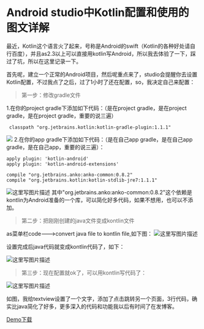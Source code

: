 # Android studio中Kotlin配置和使用的图文详解 #

最近，Kotlin这个语言火了起来，号称是Android的swift（Kotlin的各种好处请自行百度），并且as2.3以上可以直接用kotlin写Android，所以我去体验了一下，踩过了坑，所以在这里记录一下。

首先呢，建立一个正常的Android项目，然后呢重点来了，studio会提醒你去设置Kotlin配置，不过我点了之后，过了1小时了还在配置，so，我决定自己来配置：

> 第一步：修改gradle文件

1.在你的project gradle下添加如下代码：（是在project gradle，是在project gradle，是在project gradle，重要的说三遍）

```
 classpath "org.jetbrains.kotlin:kotlin-gradle-plugin:1.1.1"
```
![](http://img.blog.csdn.net/20170410134017938?watermark/2/text/aHR0cDovL2Jsb2cuY3Nkbi5uZXQvZ2VtZ2Fvemhlbg==/font/5a6L5L2T/fontsize/400/fill/I0JBQkFCMA==/dissolve/70/gravity/SouthEast)
2.在你的app gradle下添加如下代码：（是在自己app gradle，是在自己app gradle，是在自己app，重要的说三遍）：

```
apply plugin: 'kotlin-android'
apply plugin: 'kotlin-android-extensions'

compile "org.jetbrains.anko:anko-common:0.8.2" 
compile "org.jetbrains.kotlin:kotlin-stdlib-jre7:1.1.1"
```
![这里写图片描述](http://img.blog.csdn.net/20170410134159220?watermark/2/text/aHR0cDovL2Jsb2cuY3Nkbi5uZXQvZ2VtZ2Fvemhlbg==/font/5a6L5L2T/fontsize/400/fill/I0JBQkFCMA==/dissolve/70/gravity/SouthEast)
其中"org.jetbrains.anko:anko-common:0.8.2"这个依赖是kontlin为Android准备的一个库，可以简化好多代码，如果不想用，也可以不添加。
> 第二步：把刚刚创建的java文件变成kontlin文件

as菜单栏code--->convert java file to kontlin file,如下图：
![这里写图片描述](http://img.blog.csdn.net/20170410134233627?watermark/2/text/aHR0cDovL2Jsb2cuY3Nkbi5uZXQvZ2VtZ2Fvemhlbg==/font/5a6L5L2T/fontsize/400/fill/I0JBQkFCMA==/dissolve/70/gravity/SouthEast)

设置完成后java代码就变成kontlin代码了，如下：

![这里写图片描述](http://img.blog.csdn.net/20170410134408097?watermark/2/text/aHR0cDovL2Jsb2cuY3Nkbi5uZXQvZ2VtZ2Fvemhlbg==/font/5a6L5L2T/fontsize/400/fill/I0JBQkFCMA==/dissolve/70/gravity/SouthEast)

>第三步：现在配置就ok了，可以用kontlin写代码了：

![这里写图片描述](http://img.blog.csdn.net/20170410142152225?watermark/2/text/aHR0cDovL2Jsb2cuY3Nkbi5uZXQvZ2VtZ2Fvemhlbg==/font/5a6L5L2T/fontsize/400/fill/I0JBQkFCMA==/dissolve/70/gravity/SouthEast)

如图，我给textview设置了一个文字，添加了点击跳转另一个页面，3行代码，确实比java简化了好多，更多深入的代码和功能我以后有时间了在发博客。

[Demo下载](https://github.com/gemgao/kotlinDemo)






